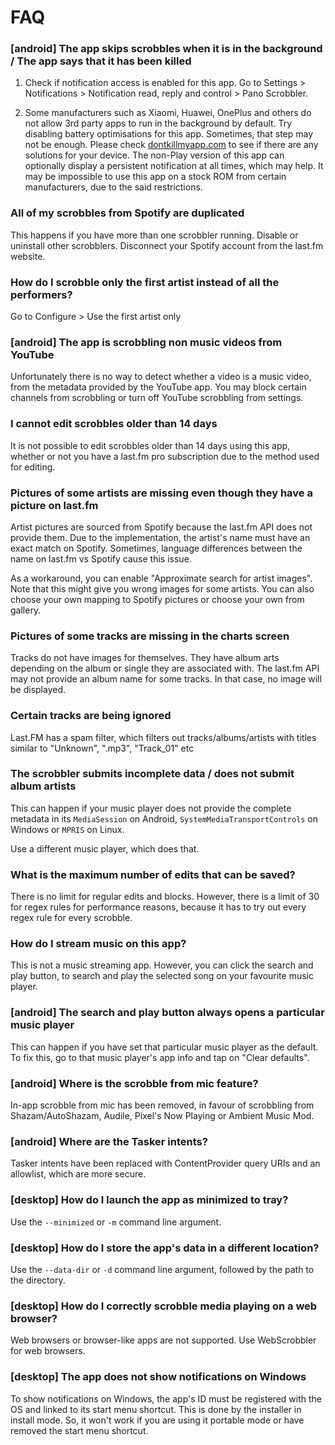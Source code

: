 # FAQ

### [android] The app skips scrobbles when it is in the background / The app says that it has been killed

1. Check if notification access is enabled for this app.
   Go to Settings > Notifications > Notification read, reply and control > Pano Scrobbler.

2. Some manufacturers such as Xiaomi, Huawei, OnePlus and others do not allow 3rd party apps to run
   in the background by default. Try disabling battery optimisations for this app. Sometimes, that
   step may not be enough. Please check [dontkillmyapp.com](https://dontkillmyapp.com) to see if
   there are any solutions for your device. The non-Play version of this app can optionally display
   a persistent notification at all times, which may help. It may be impossible to use this app on a
   stock ROM from certain manufacturers, due to the said restrictions.

### All of my scrobbles from Spotify are duplicated

This happens if you have more than one scrobbler running. Disable or uninstall other scrobblers.
Disconnect your Spotify account from the last.fm website.

### How do I scrobble only the first artist instead of all the performers?

Go to Configure > Use the first artist only

### [android] The app is scrobbling non music videos from YouTube

Unfortunately there is no way to detect whether a video is a music video, from the metadata provided
by the YouTube app. You may block certain channels from scrobbling or turn off YouTube scrobbling
from settings.

### I cannot edit scrobbles older than 14 days

It is not possible to edit scrobbles older than 14 days using this app, whether or not you have a
last.fm pro subscription due to the method used for editing.

### Pictures of some artists are missing even though they have a picture on last.fm

Artist pictures are sourced from Spotify because the last.fm API does not provide them. Due to the
implementation, the artist's name must have an exact match on Spotify. Sometimes, language
differences between the name on last.fm vs Spotify cause this issue.

As a workaround, you can enable "Approximate search for artist images". Note that this might give
you wrong images for some artists. You can also choose your own mapping to Spotify pictures or
choose your own from gallery.

### Pictures of some tracks are missing in the charts screen

Tracks do not have images for themselves. They have album arts depending on the album or single they
are associated with. The last.fm API may not provide an album name for some tracks. In that case, no
image will be displayed.

### Certain tracks are being ignored

Last.FM has a spam filter, which filters out tracks/albums/artists with titles similar to
"Unknown", ".mp3", "Track_01" etc

### The scrobbler submits incomplete data / does not submit album artists

This can happen if your music player does not provide the complete metadata in its
`MediaSession` on Android, `SystemMediaTransportControls` on Windows or `MPRIS` on Linux.

Use a different music player, which does that.

### What is the maximum number of edits that can be saved?

There is no limit for regular edits and blocks. However, there is a limit of 30 for regex rules for
performance reasons, because it has to try out every regex rule for every scrobble.

### How do I stream music on this app?

This is not a music streaming app. However, you can click the search and play button, to search and
play the selected song on your favourite music player.

### [android] The search and play button always opens a particular music player

This can happen if you have set that particular music player as the default. To fix this, go to that
music player's app info and tap on "Clear defaults".

### [android] Where is the scrobble from mic feature?

In-app scrobble from mic has been removed, in favour of scrobbling from Shazam/AutoShazam, Audile,
Pixel's Now Playing or Ambient Music Mod.

### [android] Where are the Tasker intents?

Tasker intents have been replaced with ContentProvider query URIs and an allowlist, which are more
secure.

### [desktop] How do I launch the app as minimized to tray?

Use the `--minimized` or `-m` command line argument.

### [desktop] How do I store the app's data in a different location?

Use the `--data-dir` or `-d` command line argument, followed by the path to the directory.

### [desktop] How do I correctly scrobble media playing on a web browser?

Web browsers or browser-like apps are not supported. Use WebScrobbler for web browsers.

### [desktop] The app does not show notifications on Windows

To show notifications on Windows, the app's ID must be registered with the OS and linked to its
start menu shortcut. This is done by the installer in install mode. So, it won't work if you
are using it portable mode or have removed the start menu shortcut.